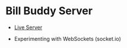 # Bill Buddy Server

- [Live Server](https://bill-buddy-server-nhb.vercel.app)

- Experimenting with WebSockets (socket.io)

